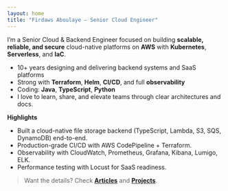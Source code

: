 ```yaml
---
layout: home
title: "Firdaws Aboulaye – Senior Cloud Engineer"
---
```


I’m a Senior Cloud & Backend Engineer focused on building **scalable, reliable, and secure** cloud-native platforms on **AWS** with **Kubernetes**, **Serverless**, and **IaC**.

- 10+ years designing and delivering backend systems and SaaS platforms
- Strong with **Terraform**, **Helm**, **CI/CD**, and full **observability**
- Coding: **Java**, **TypeScript**, **Python**
- I love to learn, share, and elevate teams through clear architectures and docs.

**Highlights**

- Built a cloud-native file storage backend (TypeScript, Lambda, S3, SQS, DynamoDB) end-to-end.
- Production-grade CI/CD with AWS CodePipeline + Terraform.
- Observability with CloudWatch, Prometheus, Grafana, Kibana, Lumigo, ELK.
- Performance testing with Locust for SaaS readiness.

> Want the details? Check **[Articles](/articles)** and **[Projects](/projects)**.
